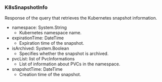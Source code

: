 ### K8sSnapshotInfo
Response of the query that retrieves the Kubernetes snapshot information.

- namespace: System.String
  - Kubernetes namespace name.
- expirationTime: DateTime
  - Expiration time of the snapshot.
- isArchived: System.Boolean
  - Specifies whether the snapshot is archived.
- pvcList: list of PvcInformations
  - List of information about PVCs in the namespace.
- snapshotTime: DateTime
  - Creation time of the snapshot.
